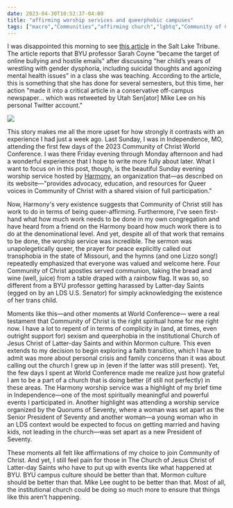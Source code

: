 ```yaml
---
date: 2023-04-30T10:52:37-04:00
title: "affirming worship services and queerphobic campuses"
tags: ["macro","Communities","affirming church","lgbtq","Community of Christ","World Conference","2023 World Conference","BYU","Mike Lee","Harmony"]
---
```

I was disappointed this morning to see [this article](https://www.sltrib.com/religion/2023/04/30/byu-prof-becomes-bullying-target/) in the Salt Lake Tribune. The article reports that BYU professor Sarah Coyne "became the target of online bullying and hostile emails" after discussing "her child’s years of wrestling with gender dysphoria, including suicidal thoughts and agonizing mental health issues" in a class she was teaching. According to the article, this is something that she has done for several semesters, but this time, her action "made it into a critical article in a conservative off-campus newspaper... which was retweeted by Utah Sen[ator] Mike Lee on his personal Twitter account."

![](/Harmony_worship.jpeg)

This story makes me all the more upset for how strongly it contrasts with an experience I had just a week ago. Last Sunday, I was in Independence, MO, attending the first few days of the 2023 Community of Christ World Conference. I was there Friday evening through Monday afternoon and had a wonderful experience that I hope to write more fully about later. What I want to focus on in this post, though, is the beautiful Sunday evening worship service hosted by [Harmony](https://www.harmony.lgbt/), an organization that—as described on its website—"provides advocacy, education, and resources for Queer voices in Community of Christ with a shared vision of full participation." 

Now, Harmony's very existence suggests that Community of Christ still has work to do in terms of being queer-affirming. Furthermore, I've seen first-hand what how much work needs to be done in my own congregation and have heard from a friend on the Harmony board how much work there is to do at the denominational level. And yet, despite all of that work that remains to be done, the worship service was incredible. The sermon was unapolegetically queer, the prayer for peace explicitly called out transphobia in the state of Missouri, and the hymns (and one Lizzo song!) repeatedly emphasized that everyone was valued and welcome here. Four Community of Christ apostles served communion, taking the bread and wine (well, juice) from a table draped with a rainbow flag. It was so, so different from a BYU professor getting harassed by Latter-day Saints (egged on by an LDS U.S. Senator) for simply acknowledging the existence of her trans child.

Moments like this—and other moments at World Conference—	were a real testament that Community of Christ is the right spiritual home for me right now. I have a lot to repent of in terms of complicity in (and, at times, even outright support for) sexism and queerphobia in the institutional Church of Jesus Christ of Latter-day Saints and within Mormon culture. This even extends to my decision to begin exploring a faith transition, which I have to admit was more about personal crisis and family concerns than it was about calling out the church I grew up in (even if the latter was still present). Yet, the few days I spent at World Conference made me realize just how grateful I am to be a part of a church that is doing better (if still not perfectly) in these areas. The Harmony worship service was a highlight of my brief time in Independence—one of the most spiritually meaningful and powerful events I participated in. Another highlight was attending a worship service organized by the Quorums of Seventy, where a woman was set apart as the Senior President of Seventy and another woman—a young woman who in an LDS context would be expected to focus on getting married and having kids, not leading in the church—was set apart as a new President of Seventy.

These moments all felt like affirmations of my choice to join Community of Christ. And yet, I still feel pain for those in The Church of Jesus Christ of Latter-day Saints who have to put up with events like what happened at BYU. BYU campus culture should be better than that. Mormon culture should be better than that. Mike Lee ought to be better than that. Most of all, the institutional church could be doing so much more to ensure that things like this aren't happening.
